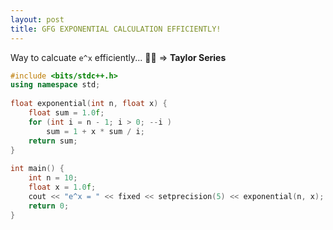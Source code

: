 ```yaml
---
layout: post
title: GFG EXPONENTIAL CALCULATION EFFICIENTLY!
---
```


Way to calcuate `e^x` efficiently... 💪🏼 => **Taylor Series**

``` cpp
#include <bits/stdc++.h>
using namespace std;
 
float exponential(int n, float x) {
    float sum = 1.0f;
    for (int i = n - 1; i > 0; --i )
        sum = 1 + x * sum / i;
    return sum;
}
 
int main() {
    int n = 10;
    float x = 1.0f;
    cout << "e^x = " << fixed << setprecision(5) << exponential(n, x);
    return 0;
}
```
